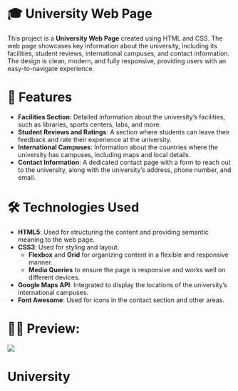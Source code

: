 # 🎓 University Web Page

This project is a **University Web Page** created using HTML and CSS. The web page showcases key information about the university, including its facilities, student reviews, international campuses, and contact information. The design is clean, modern, and fully responsive, providing users with an easy-to-navigate experience.

# 🚀 Features

- **Facilities Section**: Detailed information about the university’s facilities, such as libraries, sports centers, labs, and more.
- **Student Reviews and Ratings**: A section where students can leave their feedback and rate their experience at the university.
- **International Campuses**: Information about the countries where the university has campuses, including maps and local details.
- **Contact Information**: A dedicated contact page with a form to reach out to the university, along with the university’s address, phone number, and email.

# 🛠️ Technologies Used

- **HTML5**: Used for structuring the content and providing semantic meaning to the web page.
- **CSS3**: Used for styling and layout.
  - **Flexbox** and **Grid** for organizing content in a flexible and responsive manner.
  - **Media Queries** to ensure the page is responsive and works well on different devices.
- **Google Maps API**: Integrated to display the locations of the university’s international campuses.
- **Font Awesome**: Used for icons in the contact section and other areas.

# 👩‍🎓 Preview:
![](./RESPONSIVE.gif)
# University
